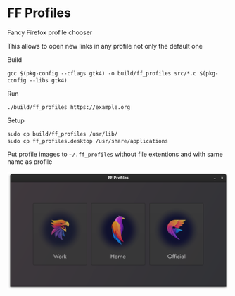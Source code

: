 # FF Profiles

Fancy Firefox profile chooser

This allows to open new links in any profile not only the default one

Build

```
gcc $(pkg-config --cflags gtk4) -o build/ff_profiles src/*.c $(pkg-config --libs gtk4)
```

Run

```
./build/ff_profiles https://example.org
```

Setup

```
sudo cp build/ff_profiles /usr/lib/
sudo cp ff_profiles.desktop /usr/share/applications
```

Put profile images to `~/.ff_profiles` without file extentions and with same name as profile

![Screenshot](screenshot.png)
